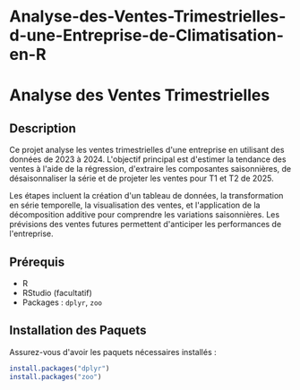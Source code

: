# Analyse-des-Ventes-Trimestrielles-d-une-Entreprise-de-Climatisation-en-R
# Analyse des Ventes Trimestrielles

## Description

Ce projet analyse les ventes trimestrielles d'une entreprise en utilisant des données de 2023 à 2024. L'objectif principal est d'estimer la tendance des ventes à l'aide de la régression, d'extraire les composantes saisonnières, de désaisonnaliser la série et de projeter les ventes pour T1 et T2 de 2025. 

Les étapes incluent la création d'un tableau de données, la transformation en série temporelle, la visualisation des ventes, et l'application de la décomposition additive pour comprendre les variations saisonnières. Les prévisions des ventes futures permettent d'anticiper les performances de l'entreprise.

## Prérequis

- R
- RStudio (facultatif)
- Packages : `dplyr`, `zoo`

## Installation des Paquets

Assurez-vous d'avoir les paquets nécessaires installés :

```r
install.packages("dplyr")
install.packages("zoo")
